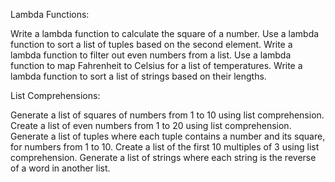 Lambda Functions:

Write a lambda function to calculate the square of a number.
Use a lambda function to sort a list of tuples based on the second element.
Write a lambda function to filter out even numbers from a list.
Use a lambda function to map Fahrenheit to Celsius for a list of temperatures.
Write a lambda function to sort a list of strings based on their lengths.


List Comprehensions:

Generate a list of squares of numbers from 1 to 10 using list comprehension.
Create a list of even numbers from 1 to 20 using list comprehension.
Generate a list of tuples where each tuple contains a number and its square, for numbers from 1 to 10.
Create a list of the first 10 multiples of 3 using list comprehension.
Generate a list of strings where each string is the reverse of a word in another list.
